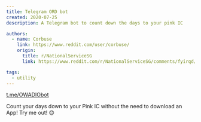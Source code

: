 ```yaml
---
title: Telegram ORD bot
created: 2020-07-25
description: A Telegram bot to count down the days to your pink IC

authors:
  - name: Corbuse
    link: https://www.reddit.com/user/corbuse/
    origin:
      title: r/NationalServiceSG
      link: https://www.reddit.com/r/NationalServiceSG/comments/fyirqd/ord_countdown_telegram_bot/

tags:
  - utility
---
```


[t.me/OWADIObot](https://t.me/OWADIObot)

Count your days down to your Pink IC without the need to download an App! Try me out! 😊
